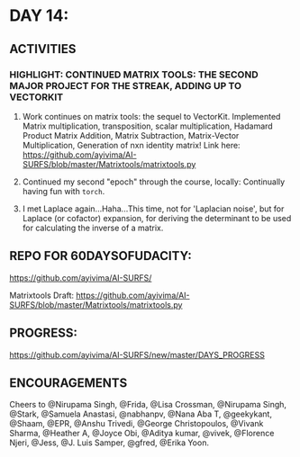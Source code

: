 
DAY 14:
=======

ACTIVITIES
---------------------------------------------------------------------------------------------------------------
### HIGHLIGHT: CONTINUED MATRIX TOOLS: THE SECOND MAJOR PROJECT FOR THE STREAK, ADDING UP TO VECTORKIT

1. Work continues on matrix tools: the sequel to VectorKit. Implemented
Matrix multiplication, transposition, scalar multiplication, Hadamard Product
Matrix Addition, Matrix Subtraction, Matrix-Vector Multiplication, 
Generation of nxn identity matrix!
Link here: https://github.com/ayivima/AI-SURFS/blob/master/Matrixtools/matrixtools.py

2. Continued my second "epoch" through the course, locally: 
Continually having fun with `torch`.

3. I met Laplace again...Haha...This time, not for 'Laplacian noise', 
but for Laplace (or cofactor) expansion, for deriving the determinant 
to be used for calculating the inverse of a matrix.


REPO FOR 60DAYSOFUDACITY:
-------------------------
https://github.com/ayivima/AI-SURFS/

Matrixtools Draft: https://github.com/ayivima/AI-SURFS/blob/master/Matrixtools/matrixtools.py


PROGRESS:
---------
https://github.com/ayivima/AI-SURFS/new/master/DAYS_PROGRESS


ENCOURAGEMENTS
--------------
Cheers to @Nirupama Singh, @Frida, @Lisa Crossman, @Nirupama Singh, @Stark, @Samuela Anastasi, @nabhanpv, @Nana Aba T, @geekykant, @Shaam, @EPR, @Anshu Trivedi, @George Christopoulos, @Vivank Sharma, @Heather A, @Joyce Obi, @Aditya kumar, @vivek, @Florence Njeri, @Jess, @J. Luis Samper, @gfred, @Erika Yoon.
